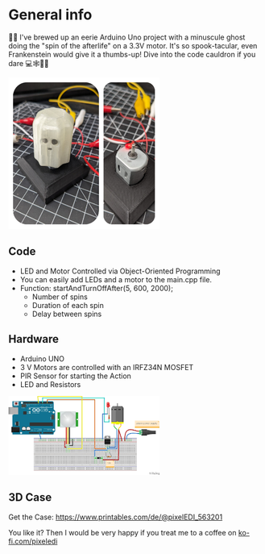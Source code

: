 # General info

🎃👻 I've brewed up an eerie Arduino Uno project with a minuscule ghost doing the "spin of the afterlife" on a 3.3V motor. It's so spook-tacular, even Frankenstein would give it a thumbs-up! Dive into the code cauldron if you dare 💻🕸️🧙‍♂️

<img src="https://github.com/pixelEDI/halloween23/blob/2d2dc33efc30eb245d9a7dbb5620bca13e42640b/ghosty.jpg" width="300">

## Code

- LED and Motor Controlled via Object-Oriented Programming
- You can easily add LEDs and a motor to the main.cpp file.
- Function: startAndTurnOffAfter(5, 600, 2000);
  - Number of spins
  - Duration of each spin
  - Delay between spins

## Hardware

- Arduino UNO
- 3 V Motors are controlled with an IRFZ34N MOSFET
- PIR Sensor for starting the Action
- LED and Resistors


<img src="https://github.com/pixelEDI/halloween23/blob/2d2dc33efc30eb245d9a7dbb5620bca13e42640b/wiring_halloween23_Steckplatine.jpg" width="300">

## 3D Case

Get the Case:    https://www.printables.com/de/@pixelEDI_563201

You like it? Then I would be very happy if you treat me to a coffee on [ko-fi.com/pixeledi](https://www.ko-fi.com/pixeledi)
